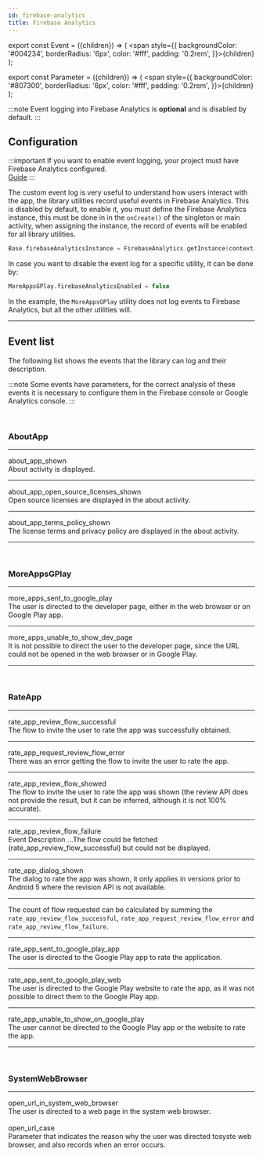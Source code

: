 ```yaml
---
id: firebase-analytics
title: Firebase Analytics
---
```


export const Event = ({children}) => ( <span style={{
    backgroundColor: '#004234',
    borderRadius: '6px',
    color: '#fff',
    padding: '0.2rem',
}}>{children}</span> );

export const Parameter = ({children}) => ( <span style={{
    backgroundColor: '#807300',
    borderRadius: '6px',
    color: '#fff',
    padding: '0.2rem',
}}>{children}</span> );

:::note
Event logging into Firebase Analytics is **optional** and is disabled by default.
:::

## Configuration

:::important
If you want to enable event logging, your project must have Firebase Analytics configured.<br/>
[Guide](https://firebase.google.com/docs/analytics/get-started?platform=android)
:::

The custom event log is very useful to understand how users interact with the app, the library utilities record useful events in Firebase Analytics.
This is disabled by default, to enable it, you must define the Firebase Analytics instance, this must be done in in the `onCreate()` of the singleton or 
main activity, when assigning the instance, the record of events will be enabled for all library utilities.

```kotlin
Base.firebaseAnalyticsInstance = FirebaseAnalytics.getInstance(context)
```

In case you want to disable the event log for a specific utility, it can be done by:
```kotlin
MoreAppsGPlay.firebaseAnalyticsEnabled = false
```
In the example, the `MoreAppsGPlay` utility does not log events to Firebase Analytics, but all the other utilities will.

---

## Event list

The following list shows the events that the library can log and their description.

:::note
Some events have <Parameter>parameters</Parameter>, for the correct analysis of these events it is necessary to configure them in the Firebase console 
or Google Analytics console.
:::

<br/>

### AboutApp

---
<Event>about_app_shown</Event><br/>
About activity is displayed.

---
<Event>about_app_open_source_licenses_shown</Event><br/>
Open source licenses are displayed in the about activity.

---
<Event>about_app_terms_policy_shown</Event><br/>
The license terms and privacy policy are displayed in the about activity.

---
<br/>

### MoreAppsGPlay

---
<Event>more_apps_sent_to_google_play</Event><br/>
The user is directed to the developer page, either in the web browser or on Google Play app.

---
<Event>more_apps_unable_to_show_dev_page</Event><br/>
It is not possible to direct the user to the developer page, since the URL could not be opened in the web browser or in Google Play.

---
<br/>

### RateApp

---
<Event>rate_app_review_flow_successful</Event><br/>
The flow to invite the user to rate the app was successfully obtained.

---
<Event>rate_app_request_review_flow_error</Event><br/>
There was an error getting the flow to invite the user to rate the app.

---
<Event>rate_app_review_flow_showed</Event><br/>
The flow to invite the user to rate the app was shown (the review API does not provide the result, but it can be inferred, although it is not 100% accurate).

---
<Event>rate_app_review_flow_failure</Event><br/>
Event Description ...The flow could be fetched (rate_app_review_flow_successful) but could not be displayed.

---
<Event>rate_app_dialog_shown</Event><br/>
The dialog to rate the app was shown, it only applies in versions prior to Android 5 where the revision API is not available.

---
The count of flow requested can be calculated by summing the `rate_app_review_flow_successful`, `rate_app_request_review_flow_error` and `rate_app_review_flow_failure`.

---
<Event>rate_app_sent_to_google_play_app</Event><br/>
The user is directed to the Google Play app to rate the application.

---
<Event>rate_app_sent_to_google_play_web</Event><br/>
The user is directed to the Google Play website to rate the app, as it was not possible to direct them to the Google Play app.

---
<Event>rate_app_unable_to_show_on_google_play</Event><br/>
The user cannot be directed to the Google Play app or the website to rate the app.

---
<br/>

### SystemWebBrowser

---
<Event>open_url_in_system_web_browser</Event><br/>
The user is directed to a web page in the system web browser.
<br/><br/>
<Parameter>open_url_case</Parameter><br/>
Parameter that indicates the reason why the user was directed tosyste web browser, and also records when an error occurs.

